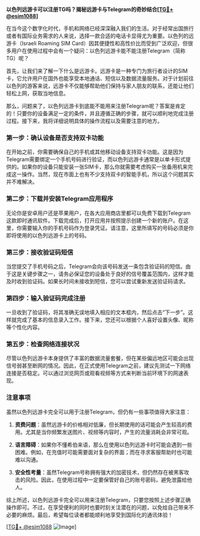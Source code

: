 **以色列远游卡可以注册TG吗？揭秘远游卡与Telegram的奇妙结合[[TG💪+ @esim1088](https://t.me/s/esim1088)]**

在当今这个数字化时代，手机和网络已经深深融入我们的生活。对于经常出国旅行或者有国际业务需求的人来说，选择一款合适的电话卡显得尤为重要。以色列的远游卡（Israeli Roaming SIM Card）因其便捷性和高性价比而受到广泛欢迎，但很多用户在使用过程中会有一个疑问：以色列远游卡能不能注册Telegram（简称TG）呢？

首先，让我们来了解一下什么是远游卡。远游卡是一种专门为旅行者设计的SIM卡，它允许用户在国外也能享受本地通话、短信以及数据流量服务。对于计划前往以色列的游客来说，远游卡不仅能够帮助他们保持与家人朋友的联系，还能让他们轻松上网，获取当地信息。

那么，问题来了，以色列远游卡到底能不能用来注册Telegram呢？答案是肯定的！只要你的设备满足一定的条件，并且遵循正确的步骤，就可以顺利地完成注册过程。接下来，我将详细说明具体的操作流程以及需要注意的地方。

### **第一步：确认设备是否支持双卡功能**

在开始之前，你需要确保自己的手机或其他移动设备支持双卡功能。这是因为Telegram需要绑定一个手机号码进行验证，而以色列远游卡通常是以单卡形式提供的。如果你的设备只能安装一张SIM卡，那么你就需要考虑购买一张备用机来完成这一操作。当然，现在市面上也有不少支持双卡的智能手机，所以这个问题其实并不难解决。

### **第二步：下载并安装Telegram应用程序**

无论你是安卓用户还是苹果用户，在各大应用商店里都可以免费下载到Telegram这款即时通讯软件。下载完成后，打开应用并按照提示创建一个新的账户。在这里，你需要输入你的手机号码作为登录凭证。请注意，这里所填写的号码必须是你即将使用的以色列远游卡上的号码。

### **第三步：接收验证码短信**

当您提交了手机号码之后，Telegram会向该号码发送一条包含验证码的短信。由于这是关键步骤之一，请务必保证您的设备处于良好的信号覆盖范围内，这样才能及时收到验证码。如果长时间未接收到短信，您可以尝试重新发送验证码请求。

### **第四步：输入验证码完成注册**

一旦收到了验证码，将其准确无误地填入相应的文本框内，然后点击“下一步”。这样就完成了基本的信息录入工作。接下来，您还可以根据个人喜好设置头像、昵称等个性化内容。

### **第五步：检查网络连接状况**

尽管以色列远游卡本身提供了丰富的数据流量套餐，但在某些偏远地区可能会出现信号弱甚至断网的情况。因此，在正式使用Telegram之前，建议先测试一下网络连接是否稳定。可以通过浏览网页或观看视频等方式来判断当前环境下的网速表现。

### **注意事项**

虽然以色列远游卡完全可以用于注册Telegram，但仍有一些事项值得大家注意：

1. **资费问题**：虽然远游卡的价格相对低廉，但长期使用的话可能会产生较高的费用。尤其是当你频繁发送图片、视频等内容时，产生的流量消耗会非常可观。
   
2. **语言障碍**：如果你不懂希伯来语，那么在使用以色列远游卡时可能会遇到一些困难。例如，在充值时可能需要面对复杂的界面；而在寻求客服帮助时也可能难以沟通。

3. **安全性考量**：虽然Telegram号称拥有强大的加密技术，但仍然存在被黑客攻击的风险。因此，在使用过程中一定要保管好自己的账号密码，避免泄露给他人。

综上所述，以色列远游卡完全可以用来注册Telegram，只要您按照上述步骤正确操作即可。不过，在享受便利的同时也要时刻关注潜在的问题，以免给自己带来不必要的麻烦。最后，希望每位读者都能顺利地享受到国际化的通讯体验！

[[TG💪+ @esim1088](https://t.me/s/esim1088) ![Image](https://i.postimg.cc/4NQfJmqS/Snipaste-2025-05-13-00-14-12.png)]